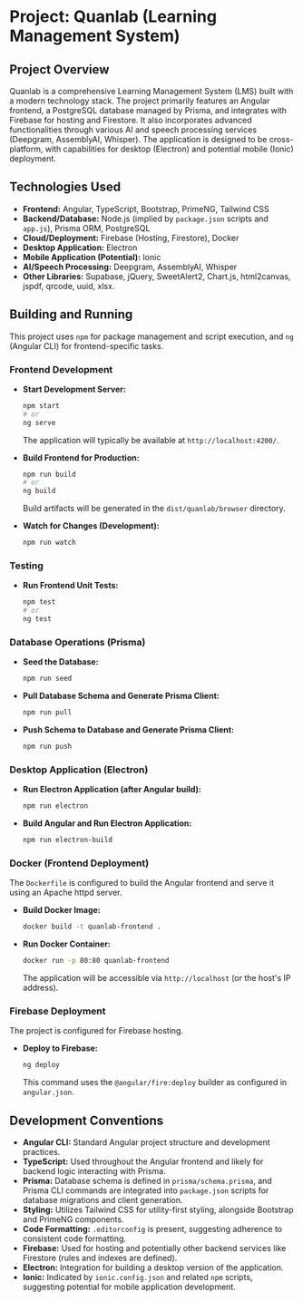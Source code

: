 # Project: Quanlab (Learning Management System)

## Project Overview

Quanlab is a comprehensive Learning Management System (LMS) built with a modern technology stack. The project primarily features an Angular frontend, a PostgreSQL database managed by Prisma, and integrates with Firebase for hosting and Firestore. It also incorporates advanced functionalities through various AI and speech processing services (Deepgram, AssemblyAI, Whisper). The application is designed to be cross-platform, with capabilities for desktop (Electron) and potential mobile (Ionic) deployment.

## Technologies Used

*   **Frontend:** Angular, TypeScript, Bootstrap, PrimeNG, Tailwind CSS
*   **Backend/Database:** Node.js (implied by `package.json` scripts and `app.js`), Prisma ORM, PostgreSQL
*   **Cloud/Deployment:** Firebase (Hosting, Firestore), Docker
*   **Desktop Application:** Electron
*   **Mobile Application (Potential):** Ionic
*   **AI/Speech Processing:** Deepgram, AssemblyAI, Whisper
*   **Other Libraries:** Supabase, jQuery, SweetAlert2, Chart.js, html2canvas, jspdf, qrcode, uuid, xlsx.

## Building and Running

This project uses `npm` for package management and script execution, and `ng` (Angular CLI) for frontend-specific tasks.

### Frontend Development

*   **Start Development Server:**
    ```bash
    npm start
    # or
    ng serve
    ```
    The application will typically be available at `http://localhost:4200/`.

*   **Build Frontend for Production:**
    ```bash
    npm run build
    # or
    ng build
    ```
    Build artifacts will be generated in the `dist/quanlab/browser` directory.

*   **Watch for Changes (Development):**
    ```bash
    npm run watch
    ```

### Testing

*   **Run Frontend Unit Tests:**
    ```bash
    npm test
    # or
    ng test
    ```

### Database Operations (Prisma)

*   **Seed the Database:**
    ```bash
    npm run seed
    ```

*   **Pull Database Schema and Generate Prisma Client:**
    ```bash
    npm run pull
    ```

*   **Push Schema to Database and Generate Prisma Client:**
    ```bash
    npm run push
    ```

### Desktop Application (Electron)

*   **Run Electron Application (after Angular build):**
    ```bash
    npm run electron
    ```

*   **Build Angular and Run Electron Application:**
    ```bash
    npm run electron-build
    ```

### Docker (Frontend Deployment)

The `Dockerfile` is configured to build the Angular frontend and serve it using an Apache httpd server.

*   **Build Docker Image:**
    ```bash
    docker build -t quanlab-frontend .
    ```

*   **Run Docker Container:**
    ```bash
    docker run -p 80:80 quanlab-frontend
    ```
    The application will be accessible via `http://localhost` (or the host's IP address).

### Firebase Deployment

The project is configured for Firebase hosting.

*   **Deploy to Firebase:**
    ```bash
    ng deploy
    ```
    This command uses the `@angular/fire:deploy` builder as configured in `angular.json`.

## Development Conventions

*   **Angular CLI:** Standard Angular project structure and development practices.
*   **TypeScript:** Used throughout the Angular frontend and likely for backend logic interacting with Prisma.
*   **Prisma:** Database schema is defined in `prisma/schema.prisma`, and Prisma CLI commands are integrated into `package.json` scripts for database migrations and client generation.
*   **Styling:** Utilizes Tailwind CSS for utility-first styling, alongside Bootstrap and PrimeNG components.
*   **Code Formatting:** `.editorconfig` is present, suggesting adherence to consistent code formatting.
*   **Firebase:** Used for hosting and potentially other backend services like Firestore (rules and indexes are defined).
*   **Electron:** Integration for building a desktop version of the application.
*   **Ionic:** Indicated by `ionic.config.json` and related `npm` scripts, suggesting potential for mobile application development.
